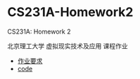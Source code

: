 # CS231A-Homework2

CS231A: Homework 2   

北京理工大学 虚拟现实技术及应用 课程作业

- [作业要求](./HW%20ps2.pdf)
- [code](./ps2_code/PSET2.ipynb)